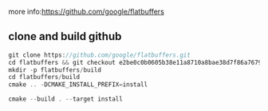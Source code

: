 more info:<https://github.com/google/flatbuffers>

## clone and build github

``` c++
git clone https://github.com/google/flatbuffers.git
cd flatbuffers && git checkout e2be0c0b0605b38e11a8710a8bae38d7f86a7679 && cd ..
mkdir -p flatbuffers/build
cd flatbuffers/build
cmake .. -DCMAKE_INSTALL_PREFIX=install

cmake --build . --target install

```
